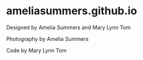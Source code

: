# ameliasummers.github.io

Designed by Amelia Summers and Mary Lynn Tom

Photography by Amelia Summers

Code by Mary Lynn Tom
